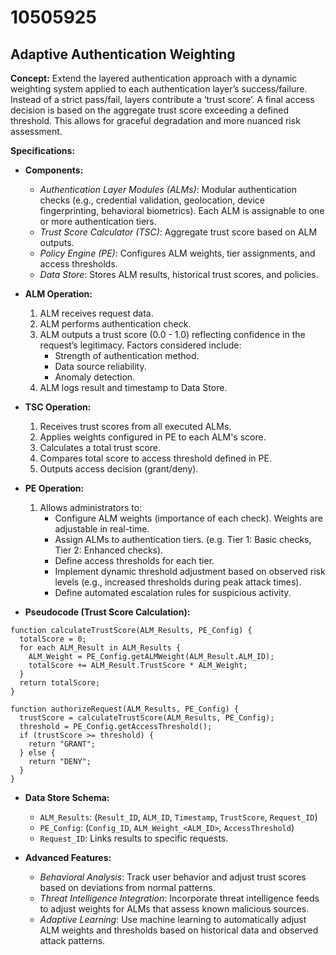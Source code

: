 # 10505925

## Adaptive Authentication Weighting

**Concept:** Extend the layered authentication approach with a dynamic weighting system applied to each authentication layer’s success/failure. Instead of a strict pass/fail, layers contribute a ‘trust score’. A final access decision is based on the aggregate trust score exceeding a defined threshold. This allows for graceful degradation and more nuanced risk assessment.

**Specifications:**

*   **Components:**
    *   *Authentication Layer Modules (ALMs)*: Modular authentication checks (e.g., credential validation, geolocation, device fingerprinting, behavioral biometrics). Each ALM is assignable to one or more authentication tiers.
    *   *Trust Score Calculator (TSC)*: Aggregate trust score based on ALM outputs.
    *   *Policy Engine (PE)*: Configures ALM weights, tier assignments, and access thresholds.
    *   *Data Store*: Stores ALM results, historical trust scores, and policies.

*   **ALM Operation:**
    1.  ALM receives request data.
    2.  ALM performs authentication check.
    3.  ALM outputs a trust score (0.0 - 1.0) reflecting confidence in the request’s legitimacy.  Factors considered include:
        *   Strength of authentication method.
        *   Data source reliability.
        *   Anomaly detection.
    4.  ALM logs result and timestamp to Data Store.

*   **TSC Operation:**
    1.  Receives trust scores from all executed ALMs.
    2.  Applies weights configured in PE to each ALM's score.
    3.  Calculates a total trust score.
    4.  Compares total score to access threshold defined in PE.
    5.  Outputs access decision (grant/deny).

*   **PE Operation:**
    1.  Allows administrators to:
        *   Configure ALM weights (importance of each check). Weights are adjustable in real-time.
        *   Assign ALMs to authentication tiers. (e.g. Tier 1: Basic checks, Tier 2: Enhanced checks).
        *   Define access thresholds for each tier.
        *   Implement dynamic threshold adjustment based on observed risk levels (e.g., increased thresholds during peak attack times).
        *   Define automated escalation rules for suspicious activity.

*   **Pseudocode (Trust Score Calculation):**

```
function calculateTrustScore(ALM_Results, PE_Config) {
  totalScore = 0;
  for each ALM_Result in ALM_Results {
    ALM_Weight = PE_Config.getALMWeight(ALM_Result.ALM_ID);
    totalScore += ALM_Result.TrustScore * ALM_Weight;
  }
  return totalScore;
}

function authorizeRequest(ALM_Results, PE_Config) {
  trustScore = calculateTrustScore(ALM_Results, PE_Config);
  threshold = PE_Config.getAccessThreshold();
  if (trustScore >= threshold) {
    return "GRANT";
  } else {
    return "DENY";
  }
}
```

*   **Data Store Schema:**
    *   `ALM_Results`: (`Result_ID`, `ALM_ID`, `Timestamp`, `TrustScore`, `Request_ID`)
    *   `PE_Config`: (`Config_ID`, `ALM_Weight_<ALM_ID>`, `AccessThreshold`)
    *   `Request_ID`: Links results to specific requests.

*   **Advanced Features:**
    *   *Behavioral Analysis*: Track user behavior and adjust trust scores based on deviations from normal patterns.
    *   *Threat Intelligence Integration*: Incorporate threat intelligence feeds to adjust weights for ALMs that assess known malicious sources.
    *   *Adaptive Learning*: Use machine learning to automatically adjust ALM weights and thresholds based on historical data and observed attack patterns.